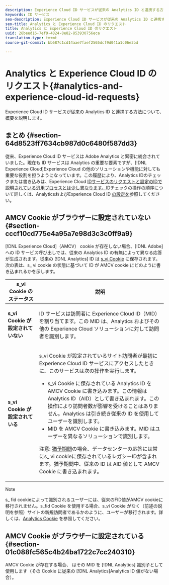 ```yaml
---
description: Experience Cloud ID サービスが従来の Analytics ID と連携する方法について、概要を説明します。
keywords: ID サービス
seo-description: Experience Cloud ID サービスが従来の Analytics ID と連携する方法について、概要を説明します。
seo-title: Analytics と Experience Cloud ID のリクエスト
title: Analytics と Experience Cloud ID のリクエスト
uuid: 28beed16-7ef9-4824-8e82-853930756eca
translation-type: tm+mt
source-git-commit: bb687c1cd14aae7faef2565dcf9d041a1c06e3bd

---
```



# Analytics と Experience Cloud ID のリクエスト{#analytics-and-experience-cloud-id-requests}

Experience Cloud ID サービスが従来の Analytics ID と連携する方法について、概要を説明します。

## まとめ {#section-64d8523ff7634cb987d0c6480f587dd3}

従来、Experience Cloud ID サービスは Adobe Analytics と緊密に統合されていました。現在も ID サービスは Analytics の重要な要素ですが、[!DNL Experience Cloud]Experience Cloud の他のソリューションや機能に対しても重要な役割を担うようになっています。この履歴により、Analytics IDのチェックまたは書き込みは、Experience Cloud [IDサービスのリクエストと設定のIDで説明されている汎用プロセスとは少し異なります。](../../mcvid-introduction/mcvid-id-request.md#concept-2caacebb1d244402816760e9b8bcef6a)IDチェックの操作の順序について詳しくは、AnalyticsおよびExperience Cloud ID [の設定を](../../mcvid-reference/mcvid-analytics-reference/mcvid-analytics-ids.md#concept-f381dd18ee184c6c8e48286937a161d6)参照してください。

## AMCV Cookie がブラウザーに設定されていない {#section-cccf10cd775e4a95a7e98d3c3c0ff9a9}

[!DNL Experience Cloud]（AMCV） cookie が存在しない場合、[!DNL Adobe]　への ID サービス呼び出しでは、従来の Analytics ID の有無によって異なる応答が生成されます。従来の [!DNL Analytics] ID は [s_vi Cookie](https://marketing.adobe.com/resources/help/en_US/whitepapers/cookies/?f=cookies_analytics.html) に保存されます。次の表は、s_ vi cookie の状態に基づいて ID が AMCV cookie にどのように書き込まれるかを示します。

<table id="table_DC85FECE26DD424E841BA1059AF1E57F"> 
 <thead> 
  <tr> 
   <th colname="col1" class="entry"> s_vi Cookie のステータス </th> 
   <th colname="col2" class="entry"> 説明 </th> 
  </tr> 
 </thead>
 <tbody> 
  <tr> 
   <td colname="col1"> <p> <b> s_vi Cookie が設定されていない</b> </p> </td> 
   <td colname="col2"> <p>ID サービスは訪問者に <span class="keyword">Experience Cloud</span> ID（MID）を割り当てます。この MID は、<span class="keyword">Analytics</span> およびその他の <span class="keyword">Experience Cloud</span> ソリューションに対して訪問者を識別します。 </p> </td> 
  </tr> 
  <tr> 
   <td colname="col1"> <p> <b>s_vi Cookie が設定されている</b> </p> </td> 
   <td colname="col2"> <p>s_vi Cookie が設定されているサイト訪問者が最初に Experience Cloud ID サービスにアクセスしたときに、このサービスは次の操作を実行します。 </p> 
    <ul id="ul_BE584810280D4874AF802A9247011787"> 
     <li id="li_AA395B09A3174AF78F3EC10053E2E4F5">s_vi Cookie に保存されている <span class="keyword">Analytics</span> ID を AMCV Cookie に書き込みます。この情報は <span class="keyword">Analytics</span> ID（AID）として書き込まれます。この操作により訪問者数が影響を受けることはありません。<i></i><span class="keyword">Analytics</span> は引き続き従来の ID を使用してユーザーを識別します。 </li> 
     <li id="li_8735DE21FEA542BA8024109B8FE1E2ED">MID を AMCV Cookie に書き込みます。MID はユーザーを異なるソリューションで識別します。 </li> 
    </ul> <p> <p>注意: <a href="../../mcvid-reference/mcvid-analytics-reference/mcvid-grace-period.md" format="dita" scope="local"> 猶予期間</a>の場合、データセンターの応答には常にs_ vi cookieに保存されているレガシーIDが含まれます。猶予期間中、従来の ID は AID 値として AMCV Cookie に書き込まれます。 </p> </p> </td> 
  </tr> 
 </tbody> 
</table>

>[!NOTE]
>
>s_ fid cookieによって識別されるユーザーには、従来のFID値がAMCV cookieに移行されません。s_fid Cookie を使用する場合、s_vi Cookie がなく（前述の説明を参照）サイトの新規訪問者であるかのように、ユーザーが移行されます。詳しくは、[Analytics Cookie](https://marketing.adobe.com/resources/help/en_US/whitepapers/cookies/?f=cookies_analytics.html) を参照してください。

## AMCV Cookie がブラウザーに設定されている {#section-01c088fc565c4b24ba1722c7cc240310}

AMCV Cookie が存在する場合、 はその MID を [!DNL Analytics] 識別子として使用します（その Cookie に従来の [!DNL Analytics]Analytics ID 値がない場合）。
